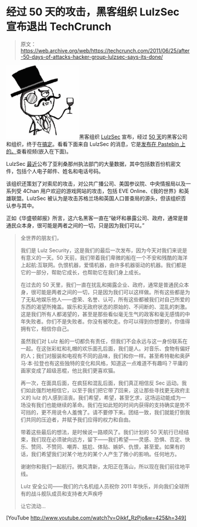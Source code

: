# 经过 50 天的攻击，黑客组织 LulzSec 宣布退出 TechCrunch

> 原文：<https://web.archive.org/web/https://techcrunch.com/2011/06/25/after-50-days-of-attacks-hacker-group-lulzsec-says-its-done/>

![](img/d8b461d2b3ba64e495cc88591372e8f9.png)黑客组织 [LulzSec](https://web.archive.org/web/20230205031649/http://lulzsecurity.com/) 宣布，经过 [50 天](https://web.archive.org/web/20230205031649/https://techcrunch.com/2011/06/18/4-the-lulz/)的黑客公司和组织，终于在[搞定](https://web.archive.org/web/20230205031649/http://twitter.com/#!/LulzSec/status/84758628325801984)。看看下面来自 LulzSec 的消息，它是[发布在 Pastebin 上的。](https://web.archive.org/web/20230205031649/http://pastebin.com/1znEGmHa)查看视频(嵌入在下面)。

LulzSec [最近](https://web.archive.org/web/20230205031649/https://techcrunch.com/2011/06/23/lulzsec-releases-arizona-law-enforcement-data-in-retaliation-for-immigration-law/)公布了亚利桑那州执法部门的大量数据，其中包括数百份机密文件，包括个人电子邮件、姓名和电话号码。

该组织还策划了对索尼的攻击，对公共广播公司、美国参议院、中央情报局以及一系列受 4Chan 用户欢迎的游戏网站的攻击，包括 EVE Online、《我的世界》和英雄联盟。LulzSec 被认为是攻击苏格兰场和英国人口普查局的源头，但该组织否认参与其中。

正如《华盛顿邮报》所言，这六名黑客一直在“破坏和暴露公司、政府，通常是普通民众本身，很可能是两者之间的一切，只是因为我们可以。”

> 全世界的朋友们，
> 
> 我们是 Lulz Security，这是我们的最后一次发布，因为今天对我们来说是有意义的一天。50 天前，我们带着我们卑微的船在一个不安和残酷的海洋上起航:互联网。仇恨机器，爱情机器，由许多机器驱动的机器。我们都是它的一部分，帮助它成长，也帮助它在我们身上成长。
> 
> 在过去的 50 天里，我们一直在扰乱和揭露企业、政府，通常是普通民众本身，很可能是两者之间的一切，只是因为我们可以这样做。所有这些都是为了无私地娱乐他人——虚荣、名誉、认可，所有这些都被我们对自己所爱的东西的渴望所掩盖。娱乐和无政府状态的原始的、不间断的、混乱的刺激。这是我们所有人都渴望的，甚至是那些看似毫无生气的政客和毫无感情的中年失败者。你们不是失败者。你没有被吹走。你可以得到你想要的，你值得拥有它，相信你自己。
> 
> 虽然我们对 Lulz 船的一切都负有责任，但我们不会永远与这一身份联系在一起。在这张彩虹和礼帽的欢乐面孔后面，我们是人。对音乐、食物有偏好的人；我们对服装和电视有不同的品味，我们和你一样。甚至希特勒和奥萨马·本·拉登也有这些独特的变化和风格，知道这一点难道不有趣吗？平庸的画家变成了超级恶棍，他比我们更喜欢猫。
> 
> 再一次，在面具后面，在疯狂和混乱后面，我们真正相信反 Sec 运动。我们如此强烈地相信它，以至于我们把它带了回来，这让那些寻找更无政府主义的 lulz 的人感到沮丧。我们希望，希望，甚至乞求，这场运动能成为一场没有我们也能继续的革命。我们在如此短的时间内获得的支持确实是势不可挡的，更不用说令人羞愧了。请不要停下来。团结一致，我们就能打倒我们共同的压迫者，并赋予我们应得的权力和自由。
> 
> 带着这些最后的想法，是时候说一路顺风了。我们计划的 50 天航行已经结束，我们现在必须驶向远方，留下——我们希望——灵感、恐惧、否定、快乐、赞同、不赞同、嘲弄、尴尬、体贴、嫉妒、仇恨，甚至爱。如果有的话，我们希望我们对某个地方的某个人产生了微小的影响。任何地方。
> 
> 谢谢你和我们一起航行。微风清新，太阳正在落山，所以现在我们前往地平线。
> 
> Lulz 安全公司——我们的六名机组人员祝你 2011 年快乐，并向我们全球所有的战斗舰队成员和支持者大声疾呼
> 
> 让它流动…

[YouTube http://www.youtube.com/watch?v=Oikkf_RzPjo&w=425&h=349]